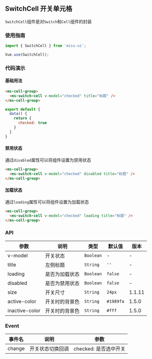 ## SwitchCell 开关单元格

`SwitchCell`组件是对`Switch`和`Cell`组件的封装

### 使用指南
``` javascript
import { SwitchCell } from 'miss-ui';

Vue.use(SwitchCell);
```

### 代码演示

#### 基础用法


```html
<ms-cell-group>
  <ms-switch-cell v-model="checked" title="标题" />
</ms-cell-group>
```

```javascript
export default {
  data() {
    return {
      checked: true
    }
  }
}
```

#### 禁用状态
通过`disabled`属性可以将组件设置为禁用状态

```html
<ms-cell-group>
  <ms-switch-cell v-model="checked" disabled title="标题" />
</ms-cell-group>
```

#### 加载状态
通过`loading`属性可以将组件设置为加载状态

```html
<ms-cell-group>
  <ms-switch-cell v-model="checked" loading title="标题" />
</ms-cell-group>
```

### API

| 参数 | 说明 | 类型 | 默认值 | 版本 |
|------|------|------|------|------|
| v-model | 开关状态 | `Boolean` | - | - |
| title | 左侧标题 |  `String` | `''` | - |
| loading | 是否为加载状态 |  `Boolean` | `false` | - |
| disabled | 是否为禁用状态 |  `Boolean` | `false` | - |
| size | 开关尺寸 | `String` | `24px` | 1.1.11 |
| active-color | 开关时的背景色 | `String` | `#1989fa` | 1.5.0 |
| inactive-color | 开关时的背景色 | `String` | `#fff` | 1.5.0 |

### Event

| 事件名 | 说明 | 参数 |
|------|------|------|
| change | 开关状态切换回调 | checked: 是否选中开关 |

